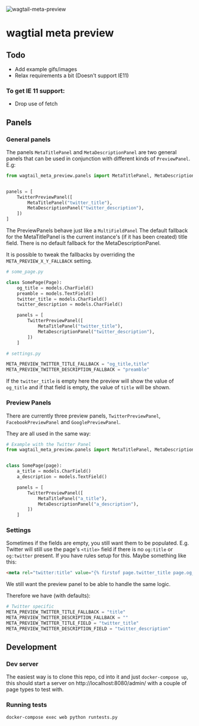 ![wagtail-meta-preview](https://github.com/rinti/wagtail-meta-preview/workflows/wagtail-meta-preview/badge.svg)

# wagtial meta preview

## Todo

- Add example gifs/images
- Relax requirements a bit (Doesn't support IE11)

### To get IE 11 support:
- Drop use of fetch

## Panels

### General panels

The panels `MetaTitlePanel` and `MetaDescriptionPanel` are two general panels that can be used
in conjunction with different kinds of `PreviewPanel`. E.g:

```python
from wagtail_meta_preview.panels import MetaTitlePanel, MetaDescriptionPanel, TwitterPreviewPanel


panels = [
    TwitterPreviewPanel([
        MetaTitlePanel("twitter_title"),
        MetaDescriptionPanel("twitter_description"),
    ])
]
```

The PreviewPanels behave just like a `MultiFieldPanel`
The default fallback for the MetaTitlePanel is the current instance's (if it has been created)
title field.
There is no default fallback for the MetaDescriptionPanel.

It is possible to tweak the fallbacks by overriding the `META_PREVIEW_X_Y_FALLBACK` setting.

```python
# some_page.py

class SomePage(Page):
    og_title = models.CharField()
    preamble = models.TextField()
    twitter_title = models.CharField()
    twitter_description = models.CharField()

    panels = [
        TwitterPreviewPanel([
            MetaTitlePanel("twitter_title"),
            MetaDescriptionPanel("twitter_description"),
        ])
    ]

# settings.py

META_PREVIEW_TWITTER_TITLE_FALLBACK = "og_title,title"
META_PREVIEW_TWITTER_DESCRIPTION_FALLBACK = "preamble"
```

If the `twitter_title` is empty here the preview will show the value of `og_title` and if that field
is empty, the value of `title` will be shown.

### Preview Panels

There are currently three preview panels, `TwitterPreviewPanel`, `FacebookPreviewPanel` and `GooglePreviewPanel`.

They are all used in the same way:
```python
# Example with the Twitter Panel
from wagtail_meta_preview.panels import MetaTitlePanel, MetaDescriptionPanel, TwitterPreviewPanel


class SomePage(page):
    a_title = models.CharField()
    a_description = models.TextField()

    panels = [
        TwitterPreviewPanel([
            MetaTitlePanel("a_title"),
            MetaDescriptionPanel("a_description"),
        ])
    ]

```

### Settings

Sometimes if the fields are empty, you still want them to be populated. E.g. Twitter will still
use the page's `<title>` field if there is no `og:title` or `og:twitter` present. If you have rules setup for this. Maybe something like this:

```html
<meta rel="twitter:title" value="{% firstof page.twitter_title page.og_title page.title %}"
```

We still want the preview panel to be able to handle the same logic.

Therefore we have (with defaults):

```python
# Twitter specific
META_PREVIEW_TWITTER_TITLE_FALLBACK = "title"
META_PREVIEW_TWITTER_DESCRIPTION_FALLBACK = ""
META_PREVIEW_TWITTER_TITLE_FIELD = "twitter_title"
META_PREVIEW_TWITTER_DESCRIPTION_FIELD = "twitter_description"
```

## Development

### Dev server

The easiest way is to clone this repo, cd into it and just `docker-compose up`, this should
start a server on http://localhost:8080/admin/ with a couple of page types to test with.

### Running tests

`docker-compose exec web python runtests.py`
